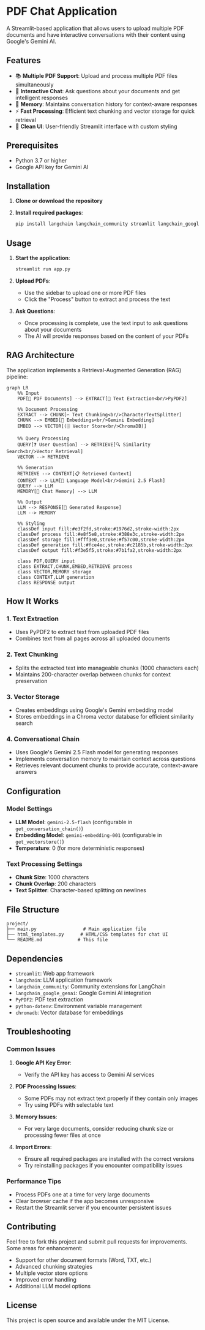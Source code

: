 # PDF Chat Application

A Streamlit-based application that allows users to upload multiple PDF documents and have interactive conversations with their content using Google's Gemini AI.

## Features

- 📚 **Multiple PDF Support**: Upload and process multiple PDF files simultaneously
- 💬 **Interactive Chat**: Ask questions about your documents and get intelligent responses
- 🧠 **Memory**: Maintains conversation history for context-aware responses
- ⚡ **Fast Processing**: Efficient text chunking and vector storage for quick retrieval
- 🎨 **Clean UI**: User-friendly Streamlit interface with custom styling

## Prerequisites

- Python 3.7 or higher
- Google API key for Gemini AI

## Installation

1. **Clone or download the repository**

2. **Install required packages**:
   ```bash
   pip install langchain langchain_community streamlit langchain_google_genai PyPDF2 python-dotenv chromadb
   ```

## Usage

1. **Start the application**:
   ```bash
   streamlit run app.py
   ```

2. **Upload PDFs**:
   - Use the sidebar to upload one or more PDF files
   - Click the "Process" button to extract and process the text

3. **Ask Questions**:
   - Once processing is complete, use the text input to ask questions about your documents
   - The AI will provide responses based on the content of your PDFs

## RAG Architecture

The application implements a Retrieval-Augmented Generation (RAG) pipeline:

```mermaid
graph LR
    %% Input
    PDF[📄 PDF Documents] --> EXTRACT[📖 Text Extraction<br/>PyPDF2]
    
    %% Document Processing
    EXTRACT --> CHUNK[✂️ Text Chunking<br/>CharacterTextSplitter]
    CHUNK --> EMBED[🧠 Embeddings<br/>Gemini Embedding]
    EMBED --> VECTOR[(🗄️ Vector Store<br/>ChromaDB)]
    
    %% Query Processing
    QUERY[❓ User Question] --> RETRIEVE[🔍 Similarity Search<br/>Vector Retrieval]
    VECTOR --> RETRIEVE
    
    %% Generation
    RETRIEVE --> CONTEXT[📋 Retrieved Context]
    CONTEXT --> LLM[🤖 Language Model<br/>Gemini 2.5 Flash]
    QUERY --> LLM
    MEMORY[🧩 Chat Memory] --> LLM
    
    %% Output
    LLM --> RESPONSE[💬 Generated Response]
    LLM --> MEMORY
    
    %% Styling
    classDef input fill:#e3f2fd,stroke:#1976d2,stroke-width:2px
    classDef process fill:#e8f5e8,stroke:#388e3c,stroke-width:2px
    classDef storage fill:#fff3e0,stroke:#f57c00,stroke-width:2px
    classDef generation fill:#fce4ec,stroke:#c2185b,stroke-width:2px
    classDef output fill:#f3e5f5,stroke:#7b1fa2,stroke-width:2px

    class PDF,QUERY input
    class EXTRACT,CHUNK,EMBED,RETRIEVE process
    class VECTOR,MEMORY storage
    class CONTEXT,LLM generation
    class RESPONSE output
```

## How It Works

### 1. **Text Extraction**
- Uses PyPDF2 to extract text from uploaded PDF files
- Combines text from all pages across all uploaded documents

### 2. **Text Chunking**
- Splits the extracted text into manageable chunks (1000 characters each)
- Maintains 200-character overlap between chunks for context preservation

### 3. **Vector Storage**
- Creates embeddings using Google's Gemini embedding model
- Stores embeddings in a Chroma vector database for efficient similarity search

### 4. **Conversational Chain**
- Uses Google's Gemini 2.5 Flash model for generating responses
- Implements conversation memory to maintain context across questions
- Retrieves relevant document chunks to provide accurate, context-aware answers

## Configuration

### Model Settings
- **LLM Model**: `gemini-2.5-flash` (configurable in `get_conversation_chain()`)
- **Embedding Model**: `gemini-embedding-001` (configurable in `get_vectorstore()`)
- **Temperature**: 0 (for more deterministic responses)

### Text Processing Settings
- **Chunk Size**: 1000 characters
- **Chunk Overlap**: 200 characters
- **Text Splitter**: Character-based splitting on newlines

## File Structure

```
project/
├── main.py                 # Main application file
├── html_templates.py      # HTML/CSS templates for chat UI
└── README.md             # This file
```

## Dependencies

- `streamlit`: Web app framework
- `langchain`: LLM application framework
- `langchain_community`: Community extensions for LangChain
- `langchain_google_genai`: Google Gemini AI integration
- `PyPDF2`: PDF text extraction
- `python-dotenv`: Environment variable management
- `chromadb`: Vector database for embeddings

## Troubleshooting

### Common Issues

1. **Google API Key Error**:
   - Verify the API key has access to Gemini AI services

2. **PDF Processing Issues**:
   - Some PDFs may not extract text properly if they contain only images
   - Try using PDFs with selectable text

3. **Memory Issues**:
   - For very large documents, consider reducing chunk size or processing fewer files at once

4. **Import Errors**:
   - Ensure all required packages are installed with the correct versions
   - Try reinstalling packages if you encounter compatibility issues

### Performance Tips

- Process PDFs one at a time for very large documents
- Clear browser cache if the app becomes unresponsive
- Restart the Streamlit server if you encounter persistent issues

## Contributing

Feel free to fork this project and submit pull requests for improvements. Some areas for enhancement:

- Support for other document formats (Word, TXT, etc.)
- Advanced chunking strategies
- Multiple vector store options
- Improved error handling
- Additional LLM model options

## License

This project is open source and available under the MIT License.
